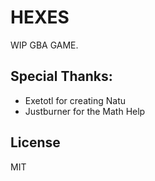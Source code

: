 # HEXES

WIP GBA GAME.

## Special Thanks:

- Exetotl for creating Natu
- Justburner for the Math Help

## License

MIT
